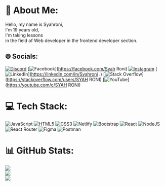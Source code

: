 # 💫 About Me:
Hello, my name is Syahroni, <br>I'm 19 years old,<br>I'm taking lessons<br>in the field of Web developer in the frontend developer section.


## 🌐 Socials:
[![Discord](https://img.shields.io/badge/Discord-%237289DA.svg?logo=discord&logoColor=white)](htttps://discord.gg/syahroni#1575) [![Facebook](https://img.shields.io/badge/Facebook-%231877F2.svg?logo=Facebook&logoColor=white)](https://facebook.com/Syah Roni) [![Instagram](https://img.shields.io/badge/Instagram-%23E4405F.svg?logo=Instagram&logoColor=white)](https://instagram.com/syahroni18_) [![LinkedIn](https://img.shields.io/badge/LinkedIn-%230077B5.svg?logo=linkedin&logoColor=white)](https://linkedin.com/in/Syahroni .) [![Stack Overflow](https://img.shields.io/badge/-Stackoverflow-FE7A16?logo=stack-overflow&logoColor=white)](https://stackoverflow.com/users/SYAH RONI) [![YouTube](https://img.shields.io/badge/YouTube-%23FF0000.svg?logo=YouTube&logoColor=white)](https://youtube.com/c/SYAH RONI) 

# 💻 Tech Stack:
![JavaScript](https://img.shields.io/badge/javascript-%23323330.svg?style=for-the-badge&logo=javascript&logoColor=%23F7DF1E) ![HTML5](https://img.shields.io/badge/html5-%23E34F26.svg?style=for-the-badge&logo=html5&logoColor=white) ![CSS3](https://img.shields.io/badge/css3-%231572B6.svg?style=for-the-badge&logo=css3&logoColor=white) ![Netlify](https://img.shields.io/badge/netlify-%23000000.svg?style=for-the-badge&logo=netlify&logoColor=#00C7B7) ![Bootstrap](https://img.shields.io/badge/bootstrap-%23563D7C.svg?style=for-the-badge&logo=bootstrap&logoColor=white) ![React](https://img.shields.io/badge/react-%2320232a.svg?style=for-the-badge&logo=react&logoColor=%2361DAFB) ![NodeJS](https://img.shields.io/badge/node.js-6DA55F?style=for-the-badge&logo=node.js&logoColor=white) ![React Router](https://img.shields.io/badge/React_Router-CA4245?style=for-the-badge&logo=react-router&logoColor=white) 	![Figma](https://img.shields.io/badge/figma-%23F24E1E.svg?style=for-the-badge&logo=figma&logoColor=white) ![Postman](https://img.shields.io/badge/Postman-FF6C37?style=for-the-badge&logo=postman&logoColor=white)
# 📊 GitHub Stats:
![](https://github-readme-stats.vercel.app/api?username=BangOns&theme=radical&hide_border=false&include_all_commits=false&count_private=false)<br/>
![](https://github-readme-streak-stats.herokuapp.com/?user=BangOns&theme=radical&hide_border=false)<br/>
![](https://github-readme-stats.vercel.app/api/top-langs/?username=BangOns&theme=radical&hide_border=false&include_all_commits=false&count_private=false&layout=compact)

<!-- Proudly created with GPRM ( https://gprm.itsvg.in ) -->
